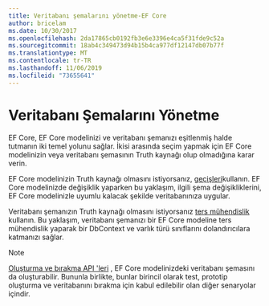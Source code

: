 ```yaml
---
title: Veritabanı şemalarını yönetme-EF Core
author: bricelam
ms.date: 10/30/2017
ms.openlocfilehash: 2da17865cb0192fb3e6e3396e4ca5f31fde9c52a
ms.sourcegitcommit: 18ab4c349473d94b15b4ca977df12147db07b77f
ms.translationtype: MT
ms.contentlocale: tr-TR
ms.lasthandoff: 11/06/2019
ms.locfileid: "73655641"
---
```

# <a name="managing-database-schemas"></a>Veritabanı Şemalarını Yönetme

EF Core, EF Core modelinizi ve veritabanı şemanızı eşitlenmiş halde tutmanın iki temel yolunu sağlar. İkisi arasında seçim yapmak için EF Core modelinizin veya veritabanı şemasının Truth kaynağı olup olmadığına karar verin.

EF Core modelinizin Truth kaynağı olmasını istiyorsanız, [geçişleri][1]kullanın. EF Core modelinizde değişiklik yaparken bu yaklaşım, ilgili şema değişikliklerini, EF Core modelinizle uyumlu kalacak şekilde veritabanınıza uygular.

Veritabanı şemanızın Truth kaynağı olmasını istiyorsanız [ters mühendislik][2] kullanın. Bu yaklaşım, veritabanı şemanızı bir EF Core modeline ters mühendislik yaparak bir DbContext ve varlık türü sınıflarını dolandırıcılara katmanızı sağlar.

> [!NOTE]
> [Oluşturma ve bırakma API 'leri][3] , EF Core modelinizdeki veritabanı şemasını da oluşturabilir. Bununla birlikte, bunlar birincil olarak test, prototip oluşturma ve veritabanını bırakma için kabul edilebilir olan diğer senaryolar içindir.


  [1]: migrations/index.md
  [2]: scaffolding.md
  [3]: ensure-created.md
